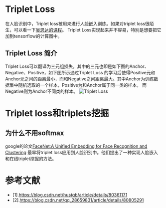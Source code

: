 # Triplet Loss
在人脸识别中，Triplet loss被用来进行人脸嵌入训练。如果对triplet loss很陌生，可以看一下[吴恩达的课程](https://www.coursera.org/lecture/convolutional-neural-networks/triplet-loss-HuUtN)。
Triplet Loss实现起来并不容易，特别是想要把它加到tensorflow的计算图中。

## Triplet Loss 简介
Triplet Loss可以翻译为三元组损失，其中的三元也即是如下图的Anchor、Negative、Positive，如下图所示通过Triplet Loss
的学习后使得Positive元和Anchor元之间的距离最小，而和Negative之间距离最大。其中Anchor为训练数据集中随机选取的一个样本，Positive为和Anchor属于同一类的样本，
而Negative则为Anchor不同类的样本。
![Triplet Loss](https://img-blog.csdn.net/20170814123212482)


# Triplet loss和triplets挖掘
## 为什么不用softmax
google的论文[FaceNet:A Unified Embedding for Face Recognition and Clustering](https://arxiv.org/abs/1503.03832)
最早将triplet loss应用到人脸识别中。他们提出了一种实现人脸嵌入和在线triplet挖掘的方法。

# 参考文献
- [1].https://blog.csdn.net/hustqb/article/details/80361171
- [2].https://blog.csdn.net/qq_28659831/article/details/80805291
